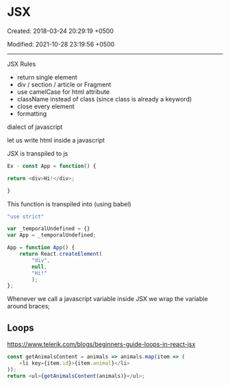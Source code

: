 # JSX

Created: 2018-03-24 20:29:19 +0500

Modified: 2021-10-28 23:19:56 +0500

---

JSX Rules

- return single element
- div / section / article or Fragment
- use camelCase for html attribute
- className instead of class (since class is already a keyword)
- close every element
- formatting

dialect of javascript

let us write html inside a javascript

JSX is transpiled to js

```js
Ex - const App = function() {

return <div>Hi!</div>;

}
```

This function is transpiled into (using babel)

```js
"use strict"

var _temporalUndefined = {}
var App = _temporalUndefined;

App = function App() {
	return React.createElement(
		"div",
		null,
		"Hi!"
		);
};
```

Whenever we call a javascript variable inside JSX we wrap the variable around braces;

## Loops

<https://www.telerik.com/blogs/beginners-guide-loops-in-react-jsx>

```js
const getAnimalsContent = animals => animals.map(item => (
    <li key={item.id}>{item.animal}</li>
));
return <ul>{getAnimalsContent(animals)}</ul>;
```